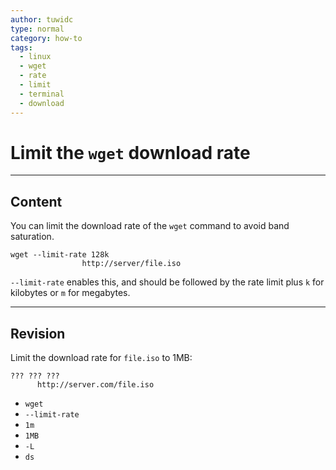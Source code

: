 ```yaml
---
author: tuwidc
type: normal
category: how-to
tags:
  - linux
  - wget
  - rate
  - limit
  - terminal
  - download
---
```


# Limit the `wget` download rate


---

## Content

You can limit the download rate of the `wget` command to avoid band saturation.

```plain-text
wget --limit-rate 128k 
                http://server/file.iso
```

`--limit-rate` enables this, and should be followed by the rate limit plus `k` for kilobytes or `m` for megabytes.


---

## Revision

Limit the download rate for `file.iso`  to 1MB:

```plain-text
??? ??? ??? 
      http://server.com/file.iso
```

- `wget`
- `--limit-rate`
- `1m`
- `1MB`
- `-L`
- `ds`
 
